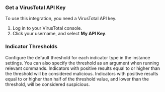 ### Get a VirusTotal API Key
To use this integration, you need a VirusTotal API key.
1. Log in to your VirusTotal console.
2. Click your username, and select **My API Key**.

### Indicator Thresholds
Configure the default threshold for each indicator type in the instance settings.
You can also specify the threshold as an argument when running relevant commands.
Indicators with positive results equal to or higher than the threshold will be considered malicious.
Indicators with positive results equal to or higher than half of the threshold value, and lower than the threshold, will be considered suspicious.